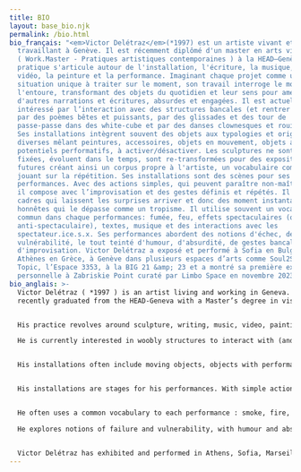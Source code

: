 ```yaml
---
title: BIO
layout: base_bio.njk
permalink: /bio.html
bio_français: "<em>Victor Delétraz</em>(*1997) est un artiste vivant et
  travaillant à Genève. Il est récemment diplômé d'un master en arts visuels
  ( Work.Master - Pratiques artistiques contemporaines ) à la HEAD–Genève. Sa
  pratique s'articule autour de l'installation, l'écriture, la musique, la
  vidéo, la peinture et la performance. Imaginant chaque projet comme une
  situation unique à traiter sur le moment, son travail interroge le monde qui
  l'entoure, transformant des objets du quotidien et leur sens pour amener à
  d'autres narrations et écritures, absurdes et engagées. Il est actuellement
  intéressé par l’interaction avec des structures bancales (et rentrer dedans),
  par des poèmes bêtes et puissants, par des glissades et des tour de
  passe-passe dans des white-cube et par des danses clownesques et rouillées.
  Ses installations intègrent souvent des objets aux typologies et origines
  diverses mêlant peintures, accessoires, objets en mouvement, objets aux
  potentiels performatifs, à activer/désactiver. Les sculptures ne sont pas
  fixées, évoluent dans le temps, sont re-transformées pour des expositions
  futures créant ainsi un corpus propre à l'artiste, un vocabulaire commun
  jouant sur la répétition. Ses installations sont des scènes pour ses
  performances. Avec des actions simples, qui peuvent paraître non-maîtrisées,
  il compose avec l’improvisation et des gestes définis et répétés. Il crée des
  cadres qui laissent les surprises arriver et donc des moment instantanés et
  honnêtes qui le dépasse comme un tropisme. Il utilise souvent un vocabulaire
  commun dans chaque performances: fumée, feu, effets spectaculaires (ou
  anti-spectaculaire), textes, musique et des interactions avec les
  spectateur.ice.s.x. Ses performances abordent des notions d'échec, de
  vulnérabilité, le tout teinté d'humour, d'absurdité, de gestes bancals et
  d'improvisation. Victor Delétraz a exposé et performé à Sofia en Bulgarie, à
  Athènes en Grèce, à Genève dans plusieurs espaces d’arts comme Soul2Soul RU,
  Topic, l’Espace 3353, à la BIG 21 &amp; 23 et a montré sa première exposition
  personnelle à Zabriskie Point curaté par Limbo Space en novembre 2023."
bio_anglais: >-
  Victor Delétraz ( *1997 ) is an artist living and working in Geneva. He
  recently graduated from the HEAD-Geneva with a Master’s degree in visual arts.


  His practice revolves around sculpture, writing, music, video, painting and performance. Imagining each project as a unique situation to be dealt with in the moment, his work questions the world around him, transforming everyday objects and their meanings to create other narratives and writing, both absurd and engaged. 

  He is currently interested in woobly structures to interact with (and get inside), silly & powerful poems, slides & tricks in white cube and clowny rusty dances.


  His installations often include moving objects, objects with performative potentials, that can be activated or desactivated, sculptures that colapse by themselves or ready made / found pieces in conversation with well-made pieces.


  His installations are stages for his performances. With simple actions that may seem unmastered, he composes with improvisation and defined, rehearsed gestures. He creates frameworks that allow surprises to happen and thus instantaneous and honest moments that go beyond him like a tropism.


  He often uses a common vocabulary to each performance : smoke, fire, spectacular or failed special effects, text, music or interaction with the audience.

  He explores notions of failure and vulnerability, with humour and absurdity. 


  Victor Delétraz has exhibited and performed in Athens, Sofia, Marseille, Geneva at Soul2Soul, Topic, Espace 3353, at he BIG 21 & 23 and had his first solo show at Zabriskie Point curated by Limbo Space in November 2023.
---
```

